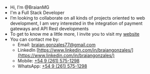 - Hi, I’m @BraianMG
- I'm a Full Stack Developer
- I’m looking to collaborate on all kinds of projects oriented to web development, I am very interested in the integration of payment gateways and API Rest developments
- To get to know me a little more, I invite you to visit my [website](https://braiangonzales.netlify.app/)
- You can contact me by:
  - Email: [braian.gonzales77@gmail.com](mailto:braian.gonzales77@gmail.com)
  - LinkedIn [https://www.linkedin.com/in/braiangonzales/](https://www.linkedin.com/in/braiangonzales/)
  - Mobile: [+54 9 (261) 575-1298](tel:+5492615751298)
  - WhatsApp: [+54 9 (261) 575-1298](https://api.whatsapp.com/send?phone=5492615751298&text=Write%20your%20question,%20I%20will%20answer%20you%20shortly.)

<!---
BraianMG/BraianMG is a ✨ special ✨ repository because its `README.md` (this file) appears on your GitHub profile.
You can click the Preview link to take a look at your changes.
--->
